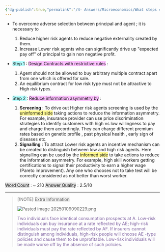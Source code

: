 ```yaml
---
{"dg-publish":true,"permalink":"/4- Answers/Microeconomics/What steps can be taken to correct problem of adverse selection/"}
---
```



 - To overcome adverse selection between principal and agent ;  it is necessary to 

	1. Reduce higher risk agents to reduce negative externality created by them. 
	2. Increase Lower risk agents who can significantly drive up "expected pay off" of principal to gain non negative profit. 

- <span style="background:#b1ffff">Step 1</span> : <span style="background:#fdbfff">Design Contracts with restrictive rules</span> :  
	
	1. Agent should not be allowed to buy arbitrary multiple contract apart from one which is offered for sale. 
	2. An equilibrium contract for low risk type must not be attractive to High risk types. 

- <span style="background:#b1ffff">Step 2 </span>: <span style="background:#fdbfff">Reduce information asymmetry by</span> : 

	1. **Screening** : To drive out Higher risk agents screening is used by  the <span style="background:#fff88f">uninformed side</span> taking actions to reduce the information asymmetry. For example, insurance provider can  use price discrimination strategies to identify customers with high vs low willingness to pay and charge them accordingly. They can charge different premium rates based on genetic profile , past physical health , early sign of diseases etc. 
	2. **Signalling** : To attract Lower risk agents an  incentive mechanism can be created to distinguish between low and high risk agents. Here signalling can be  used by the <span style="background:#fff88f">informed side</span> to take actions to reduce the information asymmetry. For example, high skill workers getting certifications to signal their productivity to  earn a higher wage (Pareto improvement).  Any one who chooses not to take test will be correctly  considered as not better than worst worker.  

<span style="background:rgba(92, 92, 92, 0.2)">Word Count</span> : ~ $210$
<span style="background:rgba(92, 92, 92, 0.2)">Answer Quality</span> : $2.5/10$



---

> [!NOTE] <span style="background:rgba(140, 140, 140, 0.12)">Extra Information </span>
> 
> ![Pasted image 20250109090229.png](/img/user/0-%20Files/0-%20Images/Pasted%20image%2020250109090229.png)
> 
> <font color="#8064a2">Two individuals face identical consumption prospects at A. Low-risk individuals can buy insurance at a rate reflected by AE; high-risk individuals must pay the rate reflected by AF. If insurers cannot distinguish among individuals, high-risk people will choose AE -type policies and cause them to be unprofitable. Low-risk individuals will be made worse off by the absence of such policies</font>.


